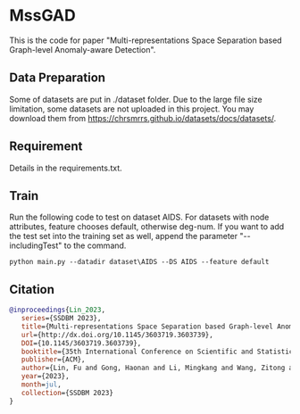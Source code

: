 # MssGAD
This is the code for paper "Multi-representations Space Separation based Graph-level Anomaly-aware Detection".

## Data Preparation

Some of datasets are put in ./dataset folder. Due to the large file size limitation, some datasets are not uploaded in this project. You may download them from https://chrsmrrs.github.io/datasets/docs/datasets/.

## Requirement

Details in the requirements.txt.

## Train

Run the following code to test on dataset AIDS. For datasets with node attributes, feature chooses default, otherwise deg-num.
If you want to add the test set into the training set as well, append the parameter "--includingTest" to the command. 

	python main.py --datadir dataset\AIDS --DS AIDS --feature default


## Citation
```bibtex
@inproceedings{Lin_2023,
   series={SSDBM 2023},
   title={Multi-representations Space Separation based Graph-level Anomaly-aware Detection},
   url={http://dx.doi.org/10.1145/3603719.3603739},
   DOI={10.1145/3603719.3603739},
   booktitle={35th International Conference on Scientific and Statistical Database Management},
   publisher={ACM},
   author={Lin, Fu and Gong, Haonan and Li, Mingkang and Wang, Zitong and Zhang, Yue and Luo, Xuexiong},
   year={2023},
   month=jul,
   collection={SSDBM 2023}
}
```
